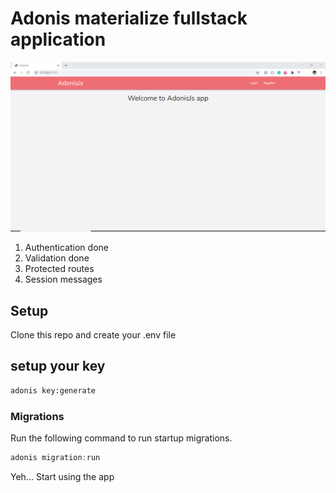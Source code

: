 # Adonis materialize fullstack application

![Adonis app](material.gif)

1. Authentication done
2. Validation done
3. Protected routes
4. Session messages

## Setup

Clone this repo and create your .env file

## setup your key

```bash
adonis key:generate
```

### Migrations

Run the following command to run startup migrations.

```js
adonis migration:run
```

Yeh... Start using the app
